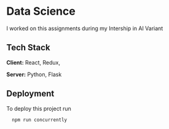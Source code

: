 
# Data Science 

I worked on this assignments during my Intership in AI Variant


## Tech Stack

**Client:** React, Redux,

**Server:** Python, Flask


## Deployment

To deploy this project run

```bash
  npm run concurrently
```

